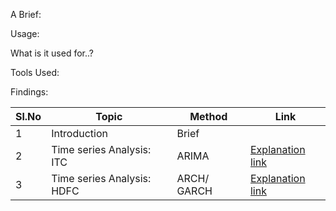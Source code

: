 




A Brief: 

Usage: 

What is it used for..? 


Tools Used:


Findings:




| Sl.No| Topic| Method| Link|
|-|-|-|-|
|1| Introduction | Brief |[ ](-)
|2| Time series Analysis: ITC | ARIMA |[ Explanation link](https://github.com/V-Vibee/My-Projects-2.0/blob/main/1.0%20ARIMA/Stock_Price_Prediction_Project_Time_Series.ipynb)
|3| Time series Analysis: HDFC | ARCH/ GARCH |[ Explanation link](https://github.com/V-Vibee/My-Projects-2.0/blob/main/1.1%20ARCH_GARCH/Garch_Model__Time_Seriespynb.ipynb)
